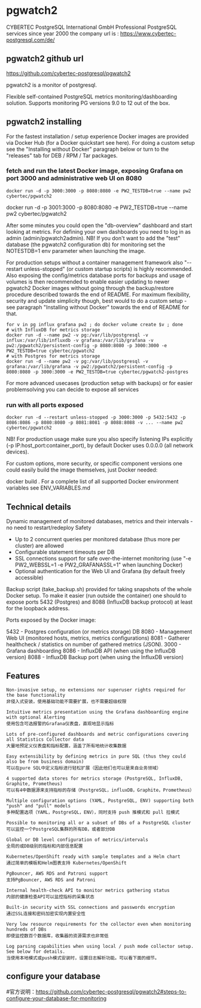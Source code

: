 
# pgwatch2

CYBERTEC PostgreSQL International GmbH
Professional PostgreSQL services since year 2000
the company url is :
https://www.cybertec-postgresql.com/de/

## pgwatch2 github url
https://github.com/cybertec-postgresql/pgwatch2

pgwatch2 is a monitor of postgresql.

Flexible self-contained PostgreSQL metrics monitoring/dashboarding solution. Supports monitoring PG versions 9.0 to 12 out of the box.


## pgwatch2 installing

For the fastest installation / setup experience Docker images are provided via Docker Hub (for a Docker quickstart see here). For doing a custom setup see the "Installing without Docker" paragraph below or turn to the "releases" tab for DEB / RPM / Tar packages.

### fetch and run the latest Docker image, exposing Grafana on port 3000 and administrative web UI on 8080
```
docker run -d -p 3000:3000 -p 8080:8080 -e PW2_TESTDB=true --name pw2 cybertec/pgwatch2
```
docker run -d -p 3001:3000 -p 8080:8080 -e PW2_TESTDB=true --name pw2 cybertec/pgwatch2


After some minutes you could open the "db-overview" dashboard and start looking at metrics. For defining your own dashboards you need to log in as admin (admin/pgwatch2admin). NB! If you don't want to add the "test" database (the pgwatch2 configuration db) for monitoring set the NOTESTDB=1 env parameter when launching the image.

For production setups without a container management framework also "--restart unless-stopped" (or custom startup scripts) is highly recommended. Also exposing the config/metrics database ports for backups and usage of volumes is then recommended to enable easier updating to newer pgwatch2 Docker images without going through the backup/restore procedure described towards the end of README. For maximum flexibility, security and update simplicity though, best would to do a custom setup - see paragraph "Installing without Docker" towards the end of README for that.
```
for v in pg influx grafana pw2 ; do docker volume create $v ; done
# with InfluxDB for metrics storage
docker run -d --name pw2 -v pg:/var/lib/postgresql -v influx:/var/lib/influxdb -v grafana:/var/lib/grafana -v pw2:/pgwatch2/persistent-config -p 8080:8080 -p 3000:3000 -e PW2_TESTDB=true cybertec/pgwatch2
# with Postgres for metrics storage
docker run -d --name pw2 -v pg:/var/lib/postgresql -v grafana:/var/lib/grafana -v pw2:/pgwatch2/persistent-config -p 8080:8080 -p 3000:3000 -e PW2_TESTDB=true cybertec/pgwatch2-postgres
```
For more advanced usecases (production setup with backups) or for easier problemsolving you can decide to expose all services

### run with all ports exposed
```
docker run -d --restart unless-stopped -p 3000:3000 -p 5432:5432 -p 8086:8086 -p 8080:8080 -p 8081:8081 -p 8088:8088 -v ... --name pw2 cybertec/pgwatch2
```
NB! For production usage make sure you also specify listening IPs explicitly (-p IP:host_port:container_port), by default Docker uses 0.0.0.0 (all network devices).

For custom options, more security, or specific component versions one could easily build the image themselves, just Docker needed:

docker build .
For a complete list of all supported Docker environment variables see ENV_VARIABLES.md

## Technical details
Dynamic management of monitored databases, metrics and their intervals - no need to restart/redeploy
Safety
+ Up to 2 concurrent queries per monitored database (thus more per cluster) are allowed
+ Configurable statement timeouts per DB
+ SSL connections support for safe over-the-internet monitoring (use "-e PW2_WEBSSL=1 -e PW2_GRAFANASSL=1" when launching Docker)
+ Optional authentication for the Web UI and Grafana (by default freely accessible)

Backup script (take_backup.sh) provided for taking snapshots of the whole Docker setup. To make it easier (run outside the container) one should to expose ports 5432 (Postgres) and 8088 (InfluxDB backup protocol) at least for the loopback address.

Ports exposed by the Docker image:

5432 - Postgres configuration (or metrics storage) DB
8080 - Management Web UI (monitored hosts, metrics, metrics configurations)
8081 - Gatherer healthcheck / statistics on number of gathered metrics (JSON).
3000 - Grafana dashboarding
8086 - InfluxDB API (when using the InfluxDB version)
8088 - InfluxDB Backup port (when using the InfluxDB version)



## Features
```
Non-invasive setup, no extensions nor superuser rights required for the base functionality
非侵入式安装，使用基础功能不需要扩展，也不需要超级权限

Intuitive metrics presentation using the Grafana dashboarding engine with optional Alerting
使用包含可选报警的Grafana仪表盘，直观地显示指标

Lots of pre-configured dashboards and metric configurations covering all Statistics Collector data
大量地预定义仪表盘和指标配置，涵盖了所有地统计收集数据

Easy extensibility by defining metrics in pure SQL (thus they could also be from business domain)
可以在pure SQL中定义指标进行轻松扩展（因此他们也可以是来自业务领域）

4 supported data stores for metrics storage (PostgreSQL, InfluxDB, Graphite, Prometheus)
可以有4中数据源来支持指标的存储（PostgreSQL，influxDB，Graphite，Prometheus）

Multiple configuration options (YAML, PostgreSQL, ENV) supporting both "push" and "pull" models
多种配置选项（YAML，PostgreSQL，ENV），同时支持 push 推模式和 pull 拉模式

Possible to monitoring all or a subset of DBs of a PostgreSQL cluster
可以监控一个PostgreSQL集群的所有DB，或者部分DB

Global or DB level configuration of metrics/intervals
全局的或DB级别的指标和内部信息配置

Kubernetes/OpenShift ready with sample templates and a Helm chart
通过简单的模板和Helm图表支持 Kubernetes/OpenShift

PgBouncer, AWS RDS and Patroni support
支持PgBouncer, AWS RDS and Patroni

Internal health-check API to monitor metrics gathering status
内部的健康检查API可以监控指标的采集状态

Built-in security with SSL connections and passwords encryption
通过SSL连接和密码加密实现内置安全性

Very low resource requirements for the collector even when monitoring hundreds of DBs
即使监控数百个数据库，收集器的资源需求也非常低

Log parsing capabilities when using local / push mode collector setup. See below for details.
当使用本地模式或push模式安装时，设置日志解析功能。可以看下面的细节。

```

## configure your database
#官方说明：https://github.com/cybertec-postgresql/pgwatch2#steps-to-configure-your-database-for-monitoring

